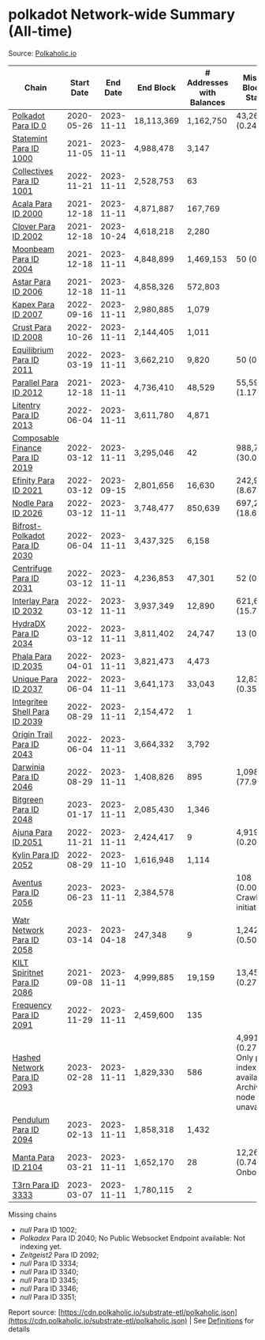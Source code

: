 # polkadot Network-wide Summary (All-time)

Source: [Polkaholic.io](https://polkaholic.io)


| Chain            | Start Date | End Date | End Block | # Addresses with Balances | Missing Blocks / Status |
| ---------------- | ---------- | ---------| --------- | ------------------------- | ----------------------- |
| [Polkadot Para ID 0](/polkadot/0-polkadot) | 2020-05-26 | 2023-11-11 | 18,113,369 |  1,162,750 | 43,268 (0.24%)  |
| [Statemint Para ID 1000](/polkadot/1000-statemint) | 2021-11-05 | 2023-11-11 | 4,988,478 |  3,147 |    |
| [Collectives Para ID 1001](/polkadot/1001-collectives) | 2022-11-21 | 2023-11-11 | 2,528,753 |  63 |    |
| [Acala Para ID 2000](/polkadot/2000-acala) | 2021-12-18 | 2023-11-11 | 4,871,887 |  167,769 |    |
| [Clover Para ID 2002](/polkadot/2002-clover) | 2021-12-18 | 2023-10-24 | 4,618,218 |  2,280 |    |
| [Moonbeam Para ID 2004](/polkadot/2004-moonbeam) | 2021-12-18 | 2023-11-11 | 4,848,899 |  1,469,153 | 50 (0.00%)  |
| [Astar Para ID 2006](/polkadot/2006-astar) | 2021-12-18 | 2023-11-11 | 4,858,326 |  572,803 |    |
| [Kapex Para ID 2007](/polkadot/2007-kapex) | 2022-09-16 | 2023-11-11 | 2,980,885 |  1,079 |    |
| [Crust Para ID 2008](/polkadot/2008-crust) | 2022-10-26 | 2023-11-11 | 2,144,405 |  1,011 |    |
| [Equilibrium Para ID 2011](/polkadot/2011-equilibrium) | 2022-03-19 | 2023-11-11 | 3,662,210 |  9,820 | 50 (0.00%)  |
| [Parallel Para ID 2012](/polkadot/2012-parallel) | 2021-12-18 | 2023-11-11 | 4,736,410 |  48,529 | 55,597 (1.17%)  |
| [Litentry Para ID 2013](/polkadot/2013-litentry) | 2022-06-04 | 2023-11-11 | 3,611,780 |  4,871 |    |
| [Composable Finance Para ID 2019](/polkadot/2019-composable) | 2022-03-12 | 2023-11-11 | 3,295,046 |  42 | 988,736 (30.01%)  |
| [Efinity Para ID 2021](/polkadot/2021-efinity) | 2022-03-12 | 2023-09-15 | 2,801,656 |  16,630 | 242,949 (8.67%)  |
| [Nodle Para ID 2026](/polkadot/2026-nodle) | 2022-03-12 | 2023-11-11 | 3,748,477 |  850,639 | 697,249 (18.60%)  |
| [Bifrost-Polkadot Para ID 2030](/polkadot/2030-bifrost-dot) | 2022-06-04 | 2023-11-11 | 3,437,325 |  6,158 |    |
| [Centrifuge Para ID 2031](/polkadot/2031-centrifuge) | 2022-03-12 | 2023-11-11 | 4,236,853 |  47,301 | 52 (0.00%)  |
| [Interlay Para ID 2032](/polkadot/2032-interlay) | 2022-03-12 | 2023-11-11 | 3,937,349 |  12,890 | 621,626 (15.79%)  |
| [HydraDX Para ID 2034](/polkadot/2034-hydradx) | 2022-03-12 | 2023-11-11 | 3,811,402 |  24,747 | 13 (0.00%)  |
| [Phala Para ID 2035](/polkadot/2035-phala) | 2022-04-01 | 2023-11-11 | 3,821,473 |  4,473 |    |
| [Unique Para ID 2037](/polkadot/2037-unique) | 2022-06-04 | 2023-11-11 | 3,641,173 |  33,043 | 12,839 (0.35%)  |
| [Integritee Shell Para ID 2039](/polkadot/2039-integritee-shell) | 2022-08-29 | 2023-11-11 | 2,154,472 |  1 |    |
| [Origin Trail Para ID 2043](/polkadot/2043-origintrail) | 2022-06-04 | 2023-11-11 | 3,664,332 |  3,792 |    |
| [Darwinia Para ID 2046](/polkadot/2046-darwinia) | 2022-08-29 | 2023-11-11 | 1,408,826 |  895 | 1,098,047 (77.94%)  |
| [Bitgreen Para ID 2048](/polkadot/2048-bitgreen) | 2023-01-17 | 2023-11-11 | 2,085,430 |  1,346 |    |
| [Ajuna Para ID 2051](/polkadot/2051-ajuna) | 2022-11-21 | 2023-11-11 | 2,424,417 |  9 | 4,919 (0.20%)  |
| [Kylin Para ID 2052](/polkadot/2052-kylin) | 2022-08-29 | 2023-11-10 | 1,616,948 |  1,114 |    |
| [Aventus Para ID 2056](/polkadot/2056-aventus) | 2023-06-23 | 2023-11-11 | 2,384,578 |   | 108 (0.00%) Crawling initiated |
| [Watr Network Para ID 2058](/polkadot/2058-watr) | 2023-03-14 | 2023-04-18 | 247,348 |  9 | 1,242 (0.50%)  |
| [KILT Spiritnet Para ID 2086](/polkadot/2086-kilt) | 2021-09-08 | 2023-11-11 | 4,999,885 |  19,159 | 13,454 (0.27%)  |
| [Frequency Para ID 2091](/polkadot/2091-frequency) | 2022-11-29 | 2023-11-11 | 2,459,600 |  135 |    |
| [Hashed Network Para ID 2093](/polkadot/2093-hashed) | 2023-02-28 | 2023-11-11 | 1,829,330 |  586 | 4,991 (0.27%) Only partial index available: Archive node unavailable |
| [Pendulum Para ID 2094](/polkadot/2094-pendulum) | 2023-02-13 | 2023-11-11 | 1,858,318 |  1,432 |    |
| [Manta Para ID 2104](/polkadot/2104-manta) | 2023-03-21 | 2023-11-11 | 1,652,170 |  28 | 12,262 (0.74%) Onboarding |
| [T3rn Para ID 3333](/polkadot/3333-t3rn) | 2023-03-07 | 2023-11-11 | 1,780,115 |  2 |    |

Missing chains


* *null* Para ID 1002; 
* *Polkadex* Para ID 2040; No Public Websocket Endpoint available: Not indexing yet.
* *Zeitgeist2* Para ID 2092; 
* *null* Para ID 3334; 
* *null* Para ID 3340; 
* *null* Para ID 3345; 
* *null* Para ID 3346; 
* *null* Para ID 3351; 

Report source: [https://cdn.polkaholic.io/substrate-etl/polkaholic.json](https://cdn.polkaholic.io/substrate-etl/polkaholic.json) | See [Definitions](/DEFINITIONS.md) for details
